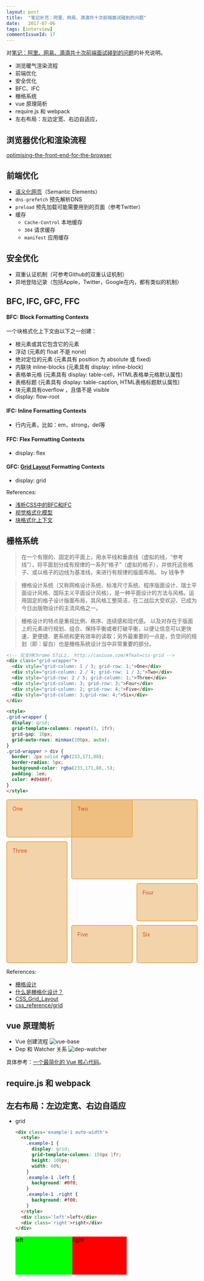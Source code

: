 ```yaml
---
layout: post
title:  "笔记补充：阿里、网易、滴滴共十次前端面试碰到的问题"
date:   2017-07-06
tags: [interview]
commentIssueId: 17
---
```


对[笔记：阿里、网易、滴滴共十次前端面试碰到的问题](https://zhoukekestar.github.io/notes/2017/06/07/interview-answers.html)的补充说明。
* 浏览暖气渲染流程
* 前端优化
* 安全优化
* BFC、IFC
* 栅格系统
* vue 原理简析
* require.js 和 webpack
* 左右布局：左边定宽、右边自适应，

## 浏览器优化和渲染流程
[optimising-the-front-end-for-the-browser](http://jinlong.github.io/2017/05/08/optimising-the-front-end-for-the-browser/)


## 前端优化
* [语义化网页](https://zhoukekestar.github.io/notes/2017/07/03/html5-semantic-elements.html)（Semantic Elements）
* `dns-prefetch` 预先解析DNS
* `preload` 预先加载可能需要用到的页面（参考Twitter）
* 缓存
  * `Cache-Control` 本地缓存
  * `304` 请求缓存
  * `manifest` 应用缓存

## 安全优化
* 双重认证机制（可参考Github的双重认证机制）
* 异地登陆记录（包括Apple，Twitter，Google在内，都有类似的机制）

## BFC, IFC, GFC, FFC

#### BFC: Block Formatting Contexts

一个块格式化上下文由以下之一创建：
* 根元素或其它包含它的元素
* 浮动 (元素的 float 不是 none)
* 绝对定位的元素 (元素具有 position 为 absolute 或 fixed)
* 内联块 inline-blocks (元素具有 display: inline-block)
* 表格单元格 (元素具有 display: table-cell，HTML表格单元格默认属性)
* 表格标题 (元素具有 display: table-caption, HTML表格标题默认属性)
* 块元素具有overflow ，且值不是 visible
* display: flow-root

#### IFC: Inline Formatting Contexts
* 行内元素，比如：em，strong，del等

#### FFC: Flex Formatting Contexts
* display: flex


#### GFC: [Grid Layout](https://developer.mozilla.org/en-US/docs/Web/CSS/CSS_Grid_Layout) Formatting Contexts
* display: grid

References:
* [浅析CSS中的BFC和IFC](http://www.cnblogs.com/Candybunny/p/6222939.html)
* [视觉格式化模型](https://developer.mozilla.org/zh-CN/docs/Web/Guide/CSS/Visual_formatting_model)
* [块格式化上下文](https://developer.mozilla.org/zh-CN/docs/Web/Guide/CSS/Block_formatting_context)

## 栅格系统

> 在一个有限的、固定的平面上，用水平线和垂直线（虚拟的线，“参考线”），将平面划分成有规律的一系列“格子”（虚拟的格子），并依托这些格子、或以格子的边线为基准线，来进行有规律的版面布局。 by 钱争予

> 栅格设计系统（又称网格设计系统、标准尺寸系统、程序版面设计、瑞士平面设计风格、国际主义平面设计风格），是一种平面设计的方法与风格。运用固定的格子设计版面布局，其风格工整简洁，在二战后大受欢迎，已成为今日出版物设计的主流风格之一。

> 栅格设计的特点是重视比例、秩序、连续感和现代感。 以及对存在于版面上的元素进行规划、组合、保持平衡或者打破平衡，以便让信息可以更快速、更便捷、更系统和更有效率的读取；另外最重要的一点是，负空间的规划（即：留白）也是栅格系统设计当中非常重要的部分。

```html
<!-- 仅支持Chrome 57以上， http://caniuse.com/#feat=css-grid -->
<div class="grid-wrapper">
  <div style="grid-column: 1 / 3; grid-row: 1;">One</div>
  <div style="grid-column: 2 / 4; grid-row: 1 / 3;">Two</div>
  <div style="grid-row: 2 / 5; grid-column: 1;">Three</div>
  <div style="grid-column: 3; grid-row: 3;">Four</div>
  <div style="grid-column: 2; grid-row: 4;">Five</div>
  <div style="grid-column: 3;grid-row: 4;">Six</div>
</div>

<style>
.grid-wrapper {
  display: grid;
  grid-template-columns: repeat(3, 1fr);
  grid-gap: 10px;
  grid-auto-rows: minmax(100px, auto);
}
.grid-wrapper > div {
  border: 2px solid rgb(233,171,88);
  border-radius: 5px;
  background-color: rgba(233,171,88,.5);
  padding: 1em;
  color: #d9480f;
}
</style>
```

<div class="grid-wrapper">
  <div style="grid-column: 1 / 3; grid-row: 1;">One</div>
  <div style="grid-column: 2 / 4; grid-row: 1 / 3;">Two</div>
  <div style="grid-row: 2 / 5; grid-column: 1;">Three</div>
  <div style="grid-column: 3; grid-row: 3;">Four</div>
  <div style="grid-column: 2; grid-row: 4;">Five</div>
  <div style="grid-column: 3;grid-row: 4;">Six</div>
</div>

<style>
.grid-wrapper {
  display: grid;
  grid-template-columns: repeat(3, 1fr);
  grid-gap: 10px;
  grid-auto-rows: minmax(100px, auto);
}
.grid-wrapper > div {
  border: 2px solid rgb(233,171,88);
  border-radius: 5px;
  background-color: rgba(233,171,88,.5);
  padding: 1em;
  color: #d9480f;
}
</style>

References:
* [栅格设计](https://zh.wikipedia.org/wiki/%E6%A0%85%E6%A0%BC%E8%AE%BE%E8%AE%A1)
* [什么是栅格化设计？](https://www.zhihu.com/question/19602912)
* [CSS_Grid_Layout](https://developer.mozilla.org/en-US/docs/Web/CSS/CSS_Grid_Layout)
* [css_reference/grid](https://tympanus.net/codrops/css_reference/grid)

## vue 原理简析

* Vue 创建流程
  ![vue-base](https://user-images.githubusercontent.com/7157346/27902223-852f21c2-6267-11e7-9db5-420a70bed0ca.jpg)
* Dep 和 Watcher 关系
![dep-watcher](https://user-images.githubusercontent.com/7157346/27902225-8675656e-6267-11e7-8769-6914a70cbf25.jpg)

具体参考：[一个最简化的 Vue 核心代码](https://github.com/zhoukekestar/toy-vue)。

## require.js 和 webpack

## 左右布局：左边定宽、右边自适应
<style>
.auto-width {
  animation-name: auto-width;
  animation-duration: 10s;
  animation-iteration-count: infinite;
  animation-timing-function: linear;
  box-sizing: border-box;
}
@keyframes auto-width {
  0 { width: 60%;}
  50% {width: 100%;}
  100% {width: 60%;}
}
</style>
  * grid
    ```html
    <div class='example-1 auto-width'>
      <style>
        .example-1 {
          display: grid;
          grid-template-columns: 150px 1fr;
          height: 100px;
          width: 60%;
        }
        .example-1 .left {
          background: #0f0;
        }
        .example-1 .right {
          background: #f00;
        }
      </style>
      <div class='left'>left</div>
      <div class='right'>right</div>
    </div>
    ```
    <div class='example-1 auto-width'>
      <style>
        .example-1 {
          display: grid;
          grid-template-columns: 150px 1fr;
          height: 100px;
          width: 60%;
        }
        .example-1 .left {
          background: #0f0;
        }
        .example-1 .right {
          background: #f00;
        }
      </style>
      <div class='left'>left</div>
      <div class='right'>right</div>
    </div>
